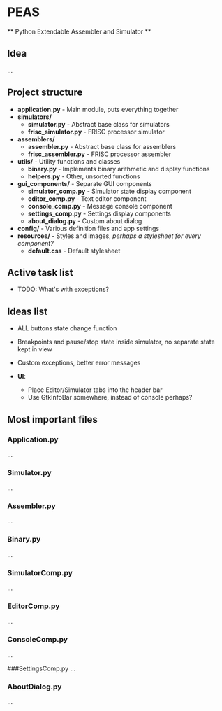 # PEAS
** Python Extendable Assembler and Simulator **

## Idea
...

## Project structure
- **application.py** - Main module, puts everything together
- **simulators/**
    - **simulator.py** - Abstract base class for simulators
    - **frisc_simulator.py** - FRISC processor simulator
- **assemblers/**
    - **assembler.py** - Abstract base class for assemblers
    - **frisc_assembler.py** - FRISC processor assembler
- **utils/** - Utility functions and classes
    - **binary.py** - Implements binary arithmetic and display functions
    - **helpers.py** - Other, unsorted functions
- **gui_components/** - Separate GUI components
    - **simulator_comp.py** - Simulator state display component
    - **editor_comp.py** - Text editor component
    - **console_comp.py** - Message console component
    - **settings_comp.py** - Settings display components
    - **about_dialog.py** - Custom about dialog
- **config/** - Various definition files and app settings
- **resources/** - Styles and images, *perhaps a stylesheet for every component?*
    - **default.css** - Default stylesheet

## Active task list
- TODO: What's with exceptions?

## Ideas list
- ALL buttons state change function
- Breakpoints and pause/stop state inside simulator, no separate state kept in view
- Custom exceptions, better error messages

- **UI**:
    - Place Editor/Simulator tabs into the header bar
    - Use GtkInfoBar somewhere, instead of console perhaps?

## Most important files

### Application.py
...

### Simulator.py
...

### Assembler.py
...

### Binary.py
...

### SimulatorComp.py
...

### EditorComp.py
...

### ConsoleComp.py
...

###SettingsComp.py
...

### AboutDialog.py
...
